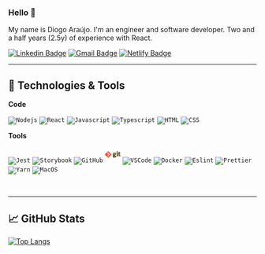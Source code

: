 ### Hello 👋

My name is Diogo Araújo. I'm an engineer and software developer. Two and a half years (2.5y) of experience with React.

[![Linkedin Badge](https://img.shields.io/badge/-Linkedin-0e76a8?style=flat&logo=linkedin&logoColor=white&link=https://www.linkedin.com/in/daraujo-augusto/)](https://www.linkedin.com/in/daraujo-augusto/)
[![Gmail Badge](https://img.shields.io/badge/-E--mail-B23121?style=flat&logo=gmail&logoColor=white&link=mailto:daraujo.augusto@gmail.com)](mailto:daraujo.augusto@gmail.com)
[![Netlify Badge](https://img.shields.io/badge/-Portfolio-00C7B7?logo=netlify&style=flat&logoColor=white&link=http://diogoaraujo.netlify.app/)](http://diogoaraujo.netlify.app/)


---
## 🔧 Technologies & Tools

**Code**

<code><img height="32" src="https://emojis.slackmojis.com/emojis/images/1533426774/4425/nodejs.png?1533426774" title="Nodejs" alt="Nodejs"/></code>
<code><img height="32" src="https://emojis.slackmojis.com/emojis/images/1473950148/1161/react.png?1473950148" title="React" alt="React"/></code>
<code><img height="32" src="https://emojis.slackmojis.com/emojis/images/1450441296/151/javascript.png?1450441296" title="Javascript" alt="Javascript"/></code>
<code><img height="32" src="https://emojis.slackmojis.com/emojis/images/1479745458/1383/typescript.png?1479745458" title="Typescript" alt="Typescript"/></code>
<code><img height="32" src="https://emojis.slackmojis.com/emojis/images/1470343792/719/html5.png?1470343792" title="HTML" alt="HTML"/></code>
<code><img height="32" src="https://emojis.slackmojis.com/emojis/images/1497185511/2411/css.jpg?1497185511" title="CSS" alt="CSS"/></code>

**Tools**

<code><img height="32" src="https://emojis.slackmojis.com/emojis/images/1532540801/4295/jest.png?1532540801" title="Jest" alt="Jest"/></code>
<code><img height="32" src="https://emojis.slackmojis.com/emojis/images/1599063087/10388/storybook.png?1599063087" title="Storybook" alt="Storybook"/></code>
<code><img height="32" src="https://cdn3.iconfinder.com/data/icons/inficons/512/github.png" title="GitHub" alt="GitHub"/></code>
<code><img height="32" src="https://raw.githubusercontent.com/github/explore/80688e429a7d4ef2fca1e82350fe8e3517d3494d/topics/git/git.png" title="Git" alt="Git"/></code>
<code><img height="32" src="https://emojis.slackmojis.com/emojis/images/1588895440/8944/vscode.png?1588895440" title="VSCode" alt="VSCode"/></code>
<code><img height="32" src="https://emojis.slackmojis.com/emojis/images/1576721984/7347/docker.png?1576721984" title="Docker" alt="Docker"/></code>
<code><img height="32" src="https://emojis.slackmojis.com/emojis/images/1572919677/7046/eslint.png?1572919677" title="Eslint" alt="Eslint"/></code>
<code><img height="32" src="https://emojis.slackmojis.com/emojis/images/1520803560/3640/prettier.png?1520803560" title="Prettier" alt="Prettier"/></code>
<code><img height="32" src="https://emojis.slackmojis.com/emojis/images/1498197709/2490/yarn.png?1498197709" title="Yarn" alt="Yarn"/></code>
<code><img height="32" src="https://emojis.slackmojis.com/emojis/images/1450319442/24/appleinc.png?1450319442" title="MacOS" alt="MacOS"/></code>


<br/>

<!--
![](https://img.shields.io/badge/Code-JavaScript-informational?style=flat&logo=javascript&logoColor=white&color=2bbc8a)
![](https://img.shields.io/badge/Tools-Docker-informational?style=flat&logo=docker&logoColor=white&color=2bbc8a)

![HTML5](https://img.shields.io/badge/-HTML5-E34F26?style=flat-square&logo=html5&logoColor=white)
![CSS3](https://img.shields.io/badge/-CSS3-1572B6?style=flat-square&logo=css3)
![JavaScript](https://img.shields.io/badge/-JavaScript-black?style=flat-square&logo=javascript)
![React](https://img.shields.io/badge/-React-black?style=flat-square&logo=react)
![Nodejs](https://img.shields.io/badge/-Nodejs-black?style=flat-square&logo=Node.js)
![Git](https://img.shields.io/badge/-Git-black?style=flat-square&logo=git)
![GitHub](https://img.shields.io/badge/-GitHub-181717?style=flat-square&logo=github)
-->
---

## &#x1f4c8; GitHub Stats

[![Top Langs](https://github-readme-stats.vercel.app/api/top-langs/?username=diogoaraujogit&layout=compact)](https://github.com/anuraghazra/github-readme-stats)


<!--
**diogoaraujogit/diogoaraujogit** is a ✨ _special_ ✨ repository because its `README.md` (this file) appears on your GitHub profile.

Here are some ideas to get you started:

- 🔭 I’m currently working on ...
- 🌱 I’m currently learning ...
- 👯 I’m looking to collaborate on ...
- 🤔 I’m looking for help with ...
- 💬 Ask me about ...
- 📫 How to reach me: ...
- 😄 Pronouns: ...
- ⚡ Fun fact: ...
-->
